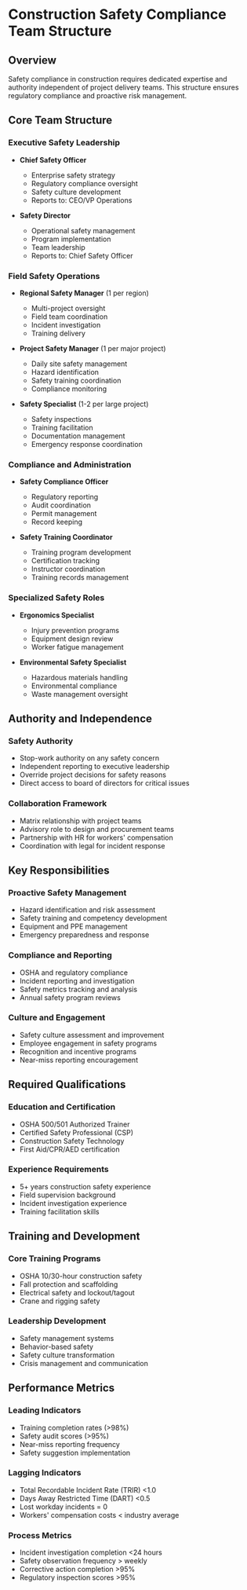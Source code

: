 # Construction Safety Compliance Team Structure

## Overview
Safety compliance in construction requires dedicated expertise and authority independent of project delivery teams. This structure ensures regulatory compliance and proactive risk management.

## Core Team Structure

### Executive Safety Leadership
- **Chief Safety Officer**
  - Enterprise safety strategy
  - Regulatory compliance oversight
  - Safety culture development
  - Reports to: CEO/VP Operations

- **Safety Director**
  - Operational safety management
  - Program implementation
  - Team leadership
  - Reports to: Chief Safety Officer

### Field Safety Operations
- **Regional Safety Manager** (1 per region)
  - Multi-project oversight
  - Field team coordination
  - Incident investigation
  - Training delivery

- **Project Safety Manager** (1 per major project)
  - Daily site safety management
  - Hazard identification
  - Safety training coordination
  - Compliance monitoring

- **Safety Specialist** (1-2 per large project)
  - Safety inspections
  - Training facilitation
  - Documentation management
  - Emergency response coordination

### Compliance and Administration
- **Safety Compliance Officer**
  - Regulatory reporting
  - Audit coordination
  - Permit management
  - Record keeping

- **Safety Training Coordinator**
  - Training program development
  - Certification tracking
  - Instructor coordination
  - Training records management

### Specialized Safety Roles
- **Ergonomics Specialist**
  - Injury prevention programs
  - Equipment design review
  - Worker fatigue management

- **Environmental Safety Specialist**
  - Hazardous materials handling
  - Environmental compliance
  - Waste management oversight

## Authority and Independence

### Safety Authority
- Stop-work authority on any safety concern
- Independent reporting to executive leadership
- Override project decisions for safety reasons
- Direct access to board of directors for critical issues

### Collaboration Framework
- Matrix relationship with project teams
- Advisory role to design and procurement teams
- Partnership with HR for workers' compensation
- Coordination with legal for incident response

## Key Responsibilities

### Proactive Safety Management
- Hazard identification and risk assessment
- Safety training and competency development
- Equipment and PPE management
- Emergency preparedness and response

### Compliance and Reporting
- OSHA and regulatory compliance
- Incident reporting and investigation
- Safety metrics tracking and analysis
- Annual safety program reviews

### Culture and Engagement
- Safety culture assessment and improvement
- Employee engagement in safety programs
- Recognition and incentive programs
- Near-miss reporting encouragement

## Required Qualifications

### Education and Certification
- OSHA 500/501 Authorized Trainer
- Certified Safety Professional (CSP)
- Construction Safety Technology
- First Aid/CPR/AED certification

### Experience Requirements
- 5+ years construction safety experience
- Field supervision background
- Incident investigation experience
- Training facilitation skills

## Training and Development

### Core Training Programs
- OSHA 10/30-hour construction safety
- Fall protection and scaffolding
- Electrical safety and lockout/tagout
- Crane and rigging safety

### Leadership Development
- Safety management systems
- Behavior-based safety
- Safety culture transformation
- Crisis management and communication

## Performance Metrics

### Leading Indicators
- Training completion rates (>98%)
- Safety audit scores (>95%)
- Near-miss reporting frequency
- Safety suggestion implementation

### Lagging Indicators
- Total Recordable Incident Rate (TRIR) <1.0
- Days Away Restricted Time (DART) <0.5
- Lost workday incidents = 0
- Workers' compensation costs < industry average

### Process Metrics
- Incident investigation completion <24 hours
- Safety observation frequency > weekly
- Corrective action completion >95%
- Regulatory inspection scores >95%
